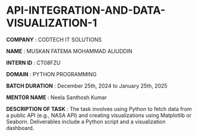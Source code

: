 # API-INTEGRATION-AND-DATA-VISUALIZATION-1

**COMPANY** : CODTECH IT SOLUTIONS

**NAME** : MUSKAN FATEMA MOHAMMAD ALIUDDIN

**INTERN ID** : CT08FZU

**DOMAIN** : PYTHON PROGRAMMING

**BATCH DURATION** : December 25th, 2024 to January 25th, 2025

**MENTOR NAME** : Neela Santhosh Kumar

**DESCRIPTION OF TASK** : The task involves using Python to fetch data from a public API (e.g., NASA API) and creating visualizations using Matplotlib or Seaborn. Deliverables include a Python script and a visualization dashboard.
